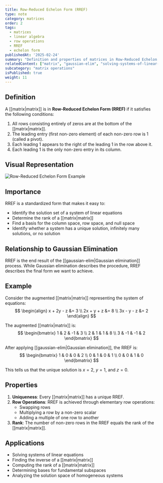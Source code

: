 ```yaml
---
title: Row-Reduced Echelon Form (RREF)
type: note
category: matrices
order: 2
tags:
  - matrices
  - linear algebra
  - row operations
  - RREF
  - echelon form
publishedAt: '2025-02-24'
summary: "Definition and properties of matrices in Row-Reduced Echelon Form (RREF), a standardized form used in linear algebra."
relatedContent: ["matrix", "gaussian-elim", "solving-systems-of-linear-equations"]
subcategory: "matrix operations"
isPublished: true
weight: 11
---
```


## Definition
A [[matrix|matrix]] is in **Row-Reduced Echelon Form (RREF)** if it satisfies the following conditions:

1. All rows consisting entirely of zeros are at the bottom of the [[matrix|matrix]].
2. The leading entry (first non-zero element) of each non-zero row is 1 (called a pivot).
3. Each leading 1 appears to the right of the leading 1 in the row above it.
4. Each leading 1 is the only non-zero entry in its column.

## Visual Representation

<img 
  src="/content/assets/images/RREF.png" 
  alt="Row-Reduced Echelon Form Example" 
  width={600} 
  height={400} 
/>

## Importance
RREF is a standardized form that makes it easy to:
- Identify the solution set of a system of linear equations
- Determine the rank of a [[matrix|matrix]]
- Find a basis for the column space, row space, and null space
- Identify whether a system has a unique solution, infinitely many solutions, or no solution

## Relationship to Gaussian Elimination
RREF is the end result of the [[gaussian-elim|Gaussian elimination]] process. While Gaussian elimination describes the procedure, RREF describes the final form we want to achieve.

## Example
Consider the augmented [[matrix|matrix]] representing the system of equations:
$$
\begin{align}
x + 2y - z &= 3 \\
2x + y + z &= 8 \\
3x - y - z &= 2
\end{align}
$$

The augmented [[matrix|matrix]] is:
$$
\begin{bmatrix}
1 & 2 & -1 & 3 \\
2 & 1 & 1 & 8 \\
3 & -1 & -1 & 2
\end{bmatrix}
$$

After applying [[gaussian-elim|Gaussian elimination]], the RREF is:
$$
\begin{bmatrix}
1 & 0 & 0 & 2 \\
0 & 1 & 0 & 1 \\
0 & 0 & 1 & 0
\end{bmatrix}
$$

This tells us that the unique solution is $x = 2$, $y = 1$, and $z = 0$.

## Properties
1. **Uniqueness**: Every [[matrix|matrix]] has a unique RREF.
2. **Row Operations**: RREF is achieved through elementary row operations:
   - Swapping rows
   - Multiplying a row by a non-zero scalar
   - Adding a multiple of one row to another
3. **Rank**: The number of non-zero rows in the RREF equals the rank of the [[matrix|matrix]].

## Applications
- Solving systems of linear equations
- Finding the inverse of a [[matrix|matrix]]
- Computing the rank of a [[matrix|matrix]]
- Determining bases for fundamental subspaces
- Analyzing the solution space of homogeneous systems
